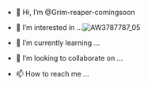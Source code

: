 - 👋 Hi, I’m @Grim-reaper-comingsoon
- 👀 I’m interested in ...![AW3787787_05](https://user-images.githubusercontent.com/110664722/183231231-e197c8f6-8fbc-4305-bb9f-e528b7c8cf3d.gif)

- 🌱 I’m currently learning ...
- 💞️ I’m looking to collaborate on ...
- 📫 How to reach me ...

<!---
Grim-reaper-comingsoon/Grim-reaper-comingsoon is a ✨ special ✨ repository because its `README.md` (this file) appears on your GitHub profile.
You can click the Preview link to take a look at your changes.
--->
